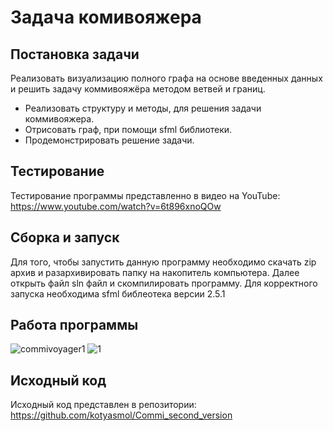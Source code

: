 # Задача комивояжера
## Постановка задачи
Реализовать визуализацию полного графа на основе введенных данных и решить задачу коммивояжёра методом ветвей и границ.
- Реализовать структуру и методы, для решения задачи коммивояжера.
- Отрисовать граф, при помощи sfml библиотеки.
- Продемонстрировать решение задачи.

## Тестирование
Тестирование программы представленно в видео на YouTube: https://www.youtube.com/watch?v=6t896xnoQOw

## Сборка и запуск
Для того, чтобы запустить данную программу необходимо скачать zip архив и разархивировать папку на накопитель компьютера. 
Далее открыть файл sln файл и скомпилировать программу. Для корректного запуска необходима sfml библеотека версии 2.5.1

## Работа программы
![commivoyager1](https://github.com/kotyasmol/commivoyager-arm/blob/main/1.png)
![1](https://github.com/kotyasmol/commivoyager-arm/blob/main/2.png)


## Исходный код
Исходный код представлен в репозитории: https://github.com/kotyasmol/Commi_second_version 
